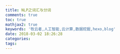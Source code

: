 ```yaml
---
title: NLP之词汇与分词
comments: true
toc: true
mathjax2: true
keywords: '牧云者,人工智能,云计算,数据挖掘,hexo,blog'
date: 2018-03-02 18:26:28
categories:
tags:
---
```


 <!--more-->
 
